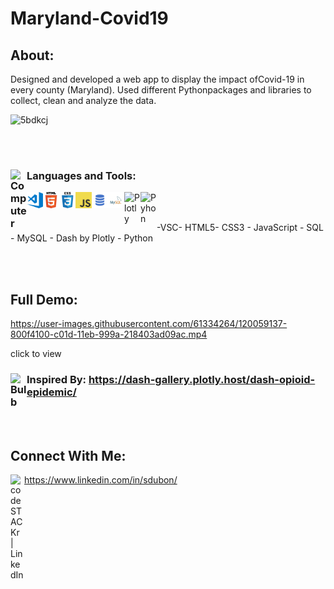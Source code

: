 # Maryland-Covid19 
## About: 
Designed and developed a web app to display the impact ofCovid-19 in every county (Maryland). Used different Pythonpackages and libraries to collect, clean and analyze the data.


![5bdkcj](https://user-images.githubusercontent.com/61334264/120059114-4fc7a280-c01d-11eb-881f-ebfcebd8d8ea.gif)

<br />
<br />

### Languages and Tools: <img align="left" alt="Computer" width="26px" src="https://user-images.githubusercontent.com/61334264/120239954-74926480-c22d-11eb-9fa0-db54cb62d802.png" />

<img align="left" alt="Visual Studio Code" width="26px" src="https://raw.githubusercontent.com/github/explore/80688e429a7d4ef2fca1e82350fe8e3517d3494d/topics/visual-studio-code/visual-studio-code.png" />
<img align="left" alt="HTML5" width="26px" src="https://raw.githubusercontent.com/github/explore/80688e429a7d4ef2fca1e82350fe8e3517d3494d/topics/html/html.png" />
<img align="left" alt="CSS3" width="26px" src="https://raw.githubusercontent.com/github/explore/80688e429a7d4ef2fca1e82350fe8e3517d3494d/topics/css/css.png" />
<img align="left" alt="JavaScript" width="26px" src="https://raw.githubusercontent.com/github/explore/80688e429a7d4ef2fca1e82350fe8e3517d3494d/topics/javascript/javascript.png" />
<img align="left" alt="SQL" width="26px" src="https://raw.githubusercontent.com/github/explore/80688e429a7d4ef2fca1e82350fe8e3517d3494d/topics/sql/sql.png" />
<img align="left" alt="MySQL" width="26px" src="https://raw.githubusercontent.com/github/explore/80688e429a7d4ef2fca1e82350fe8e3517d3494d/topics/mysql/mysql.png" />
<img align="left" alt="Plotly" width="26px" src="https://user-images.githubusercontent.com/61334264/120239674-c5ee2400-c22c-11eb-8b9b-4c86090b5316.jpeg" />
<img align="left" alt="Pyhon" width="26px" src="https://user-images.githubusercontent.com/61334264/120240298-38133880-c22e-11eb-9641-33fe0f8c5e7e.png" />

<br />
<br />

-VSC- HTML5- CSS3 - JavaScript - SQL - MySQL - Dash by Plotly - Python 

<br />
<br />

## Full Demo:

https://user-images.githubusercontent.com/61334264/120059137-800f4100-c01d-11eb-999a-218403ad09ac.mp4

click to view
<br />

### <img align="left" alt="Bulb" width="26px" src="https://user-images.githubusercontent.com/61334264/120241022-f84d5080-c22f-11eb-8780-9485dcf7a19c.png" /> Inspired By: https://dash-gallery.plotly.host/dash-opioid-epidemic/ 

<br />
<br />

## Connect With Me:
<img align="left" alt="codeSTACKr | LinkedIn" width="22px" src="https://cdn.jsdelivr.net/npm/simple-icons@v3/icons/linkedin.svg" /> https://www.linkedin.com/in/sdubon/






